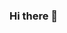 ### Hi there 👋

<!--
**ayemereodia2/ayemereodia2** is a ✨ _special_ ✨ repository because its `README.md` (this file) appears on your GitHub profile.

Here are some ideas to get you started:

- 🔭 I’m currently working on an SDK Projects for a popular UAE Bank.
- 🌱 I’m currently learning how to write swift UI in code, Combine framework, and MVVM architecture.
- 👯 I’m looking to collaborate on any project that uses RxSwift or Combine framework extensively.
- 🤔 I’m looking for help with 
- 💬 Ask me about my repositories, because some them are not complete.
- 📫 How to reach me: odiadavid2@gmail.com
- 😄 Pronouns: ...
- ⚡ Fun fact: If the resturant cuisine is popular, i will secretly go there to try it, regardless of the price. I love good food.
-->
